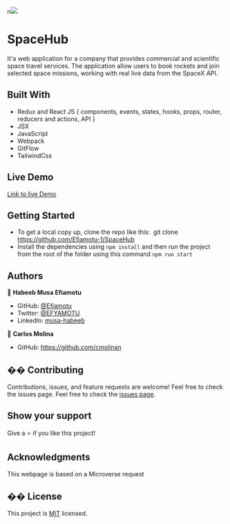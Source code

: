 n![](https://img.shields.io/badge/Microverse-blueviolet)
​
# SpaceHub
It'a web application for a company that provides commercial and scientific space travel services. The application allow users to book rockets and join selected space missions, working with real live data from the SpaceX API.
​
## Built With
- Redux and React JS 
    { 
      components, events, states, hooks, 
      props, router, reducers and actions, API
    }
- JSX
- JavaScript
- Webpack
- GitFlow
- TailwindCss
## Live Demo
[Link to live Demo](https://react-redux-capstone-spacex.netlify.app/)
## Getting Started
- To get a local copy up, clone the repo like this: 
​
  git clone https://github.com/Efiamotu-1/SpaceHub
​
- Install the dependencies using `npm install` and then run the project from the root of the folder using this command `npm run start`
## Authors

👤 **Habeeb Musa Efiamotu**

- GitHub: [@Efiamotu](https://github.com/Efiamotu-1)
- Twitter: [@EFYAMOTU](https://twitter.com/EFYAMOTU)
- LinkedIn: [musa-habeeb](https://www.linkedin.com/in/musa-habeeb/)


👤 **Carlos Molina**
- GitHub: https://github.com/cmolinan

## �� Contributing
Contributions, issues, and feature requests are welcome!
Feel free to check the issues page.
Feel free to check the [issues page](../../issues/).
​
## Show your support
Give a ⭐️ if you like this project!
## Acknowledgments 
This webpage is based on a Microverse request
## �� License
This project is [MIT](./MIT.md) licensed.
 
